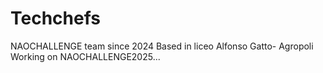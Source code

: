 # Techchefs
NAOCHALLENGE team since 2024
Based in liceo Alfonso Gatto- Agropoli
Working on NAOCHALLENGE2025...
